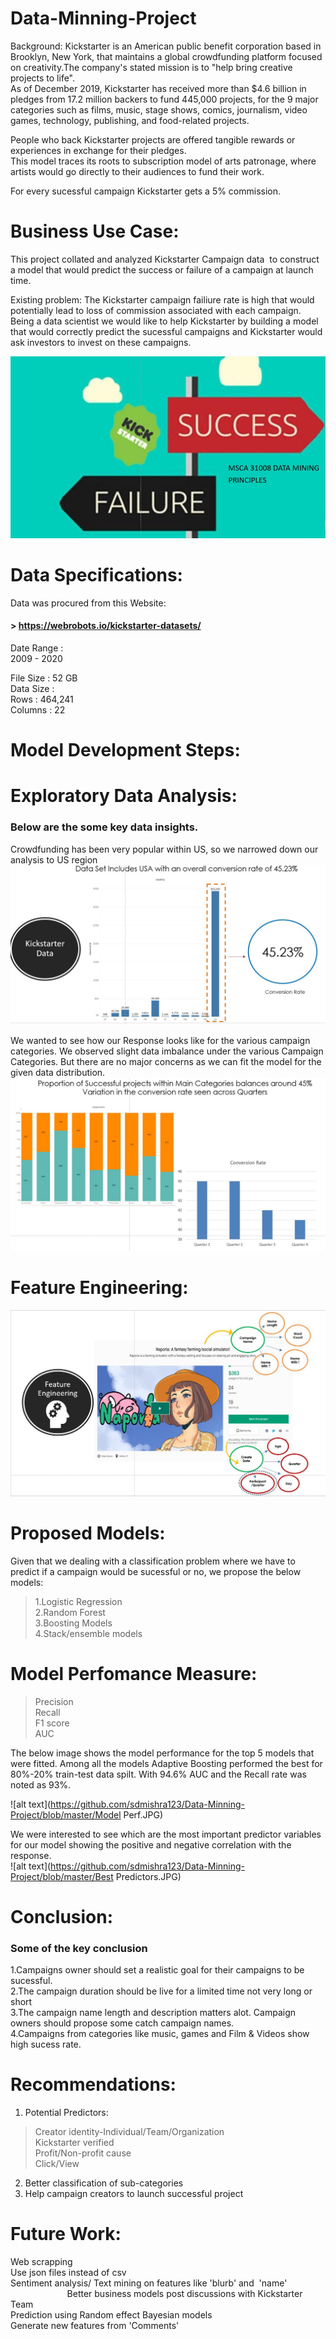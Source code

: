 # Data-Minning-Project

Background:
Kickstarter is an American public benefit corporation based in Brooklyn, New York, that maintains a global crowdfunding platform focused on creativity.The company's stated mission is to "help bring creative projects to life".<br/>
As of December 2019, Kickstarter has received more than $4.6 billion in pledges from 17.2 million backers to fund 445,000 projects, for the 9 major categories such as films, music, stage shows, comics, journalism, video games, technology, publishing, and food-related projects. <br/>

People who back Kickstarter projects are offered tangible rewards or experiences in exchange for their pledges. <br/>
This model traces its roots to subscription model of arts patronage, where artists would go directly to their audiences to fund their work. <br/>

For every sucessful campaign Kickstarter gets a 5% commission.

# Business Use Case:<br/>

This project collated and analyzed Kickstarter Campaign data  to construct a model that would predict the success or failure of a campaign at launch time.<br/>

Existing problem: The Kickstarter campaign failiure rate is high that would potentially lead to loss of commission associated with each campaign.<br/>
Being a data scientist we would like to help Kickstarter by building a model that would correctly predict the sucessful campaigns and Kickstarter would ask investors to invest on these campaigns.

![alt text](https://github.com/sdmishra123/Data-Minning-Project/blob/master/PS.JPG)<br/>

# Data Specifications:<br/>

Data was procured from this Website: <br/>
#### >  https://webrobots.io/kickstarter-datasets/<br/>

Date Range :<br/>
2009 - 2020

File Size : 52 GB <br/>
Data Size :<br/>
Rows : 464,241<br/>
Columns : 22<br/>

# Model Development Steps:

# Exploratory Data Analysis:<br/>
### Below are the some key data insights.

Crowdfunding has been very popular within US, so we narrowed down our analysis to US region
![alt text](https://github.com/sdmishra123/Data-Minning-Project/blob/master/EDA%201.JPG)<br/>

We wanted to see how our Response looks like for the various campaign categories. We observed slight data imbalance under the various Campaign Categories. But there are no major concerns as we can fit the model for the given data distribution.
![alt text](https://github.com/sdmishra123/Data-Minning-Project/blob/master/EDA%202.JPG)<br/>

# Feature Engineering:<br/>
![alt text](https://github.com/sdmishra123/Data-Minning-Project/blob/master/FE.JPG)<br/>

# Proposed Models:<br/>
Given that we dealing with a classification problem where we have to predict if a campaign would be sucessful or no, we propose the below models:<br/>
> 1.Logistic Regression<br/>
> 2.Random Forest <br/>
> 3.Boosting Models  <br/>
> 4.Stack/ensemble models<br/>

# Model Perfomance Measure:<br/>
> Precision<br/>
> Recall<br/>
> F1 score <br/>
> AUC  <br/>

The below image shows the model performance for the top 5 models that were fitted. Among all the models Adaptive Boosting performed the best for 80%-20% train-test data spilt. With 94.6% AUC and the Recall rate was noted as 93%.<br/>

![alt text](https://github.com/sdmishra123/Data-Minning-Project/blob/master/Model Perf.JPG)<br/>

We were interested to see which are the most important predictor variables for our model showing the positive and negative correlation with the response.<br/>
![alt text](https://github.com/sdmishra123/Data-Minning-Project/blob/master/Best Predictors.JPG)<br/>

# Conclusion: <br/>
### Some of the key conclusion<br/>
1.Campaigns owner should set a realistic goal for their campaigns to be sucessful.<br/>
2.The campaign duration should be live for a limited time not very long or short<br/>
3.The campaign name length and description matters alot. Campaign owners should propose some catch campaign names.<br/>
4.Campaigns from categories like music, games and Film & Videos show high sucess rate.<br/>

# Recommendations:<br/>
1. Potential Predictors:<br/>
> Creator identity-Individual/Team/Organization<br/>
> Kickstarter verified<br/>
> Profit/Non-profit cause<br/>
> Click/View <br/>

2. Better classification of sub-categories <br/>
3. Help campaign creators to launch successful project<br/>


# Future Work:<br/>
Web scrapping<br/>
Use json files instead of csv<br/>
Sentiment analysis/ Text mining on features like 'blurb' and  'name' <br/>                      
Better business models post discussions with Kickstarter Team<br/>
Prediction using Random effect Bayesian models<br/>
Generate new features from 'Comments'<br/>

